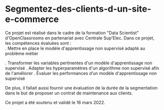 # Segmentez-des-clients-d-un-site-e-commerce
Ce projet est réalisé dans le cadre de la formation "Data Scientist" d'OpenClassrooms en partenariat avec Centrale Sup'Elec.  Dans ce projet, les compétences évaluées sont :  
. Mettre en place le modèle d'apprentissage non supervisé adapté au problème métier 

. Transformer les variables pertinentes d'un modèle d'apprentissage non supervisé 
. Adapter les hyperparamètres d'un algorithme non supervisé afin de l'améliorer 
. Évaluer les performances d’un modèle d'apprentissage non supervisé 

De plus, il fallait aussi fournir une évaluation de la durée de la segmentation dans le but de proposer un contrat de maintenance aux clients.  

Ce projet a été soutenu et validé le 16 mars 2022.
